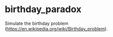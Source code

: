 # birthday_paradox

Simulate the birthday problem (https://en.wikipedia.org/wiki/Birthday_problem).

